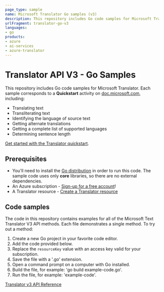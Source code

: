 ```yaml
---
page_type: sample
name: Microsoft Translator Go samples (v3)
description: This repository includes Go code samples for Microsoft Translator. 
urlFragment: translator-go-v3
languages:
- go
products:
- azure
- ai-services
- azure-translator
---
```


# Translator API V3 - Go Samples

This repository includes Go code samples for Microsoft Translator. Each sample corresponds to a **Quickstart** activity on [doc.microsoft.com](https://docs.microsoft.com/azure/cognitive-services/translator/), including:

* Translating text
* Transliterating text 
* Identifying the language of source text
* Getting alternate translations
* Getting a complete list of supported languages
* Determining sentence length

[Get started with the Translator quickstart](https://docs.microsoft.com/azure/cognitive-services/translator/quickstart-translator).

## Prerequisites

* You'll need to install the [Go distribution](https://golang.org/doc/install) in order to run this code. The sample code uses only **core** libraries, so there are no external dependencies.
* An Azure subscription - [Sign-up for a free account](https://docs.microsoft.com/azure/cognitive-services/translator/translator-text-how-to-signup)!
* A Translator resource - [Create a Translator resource](https://ms.portal.azure.com/#create/Microsoft.CognitiveServicesTextTranslation)

## Code samples

The code in this repository contains examples for all of the Microsoft Text Translator V3 API methods. Each file demonstrates a single method. To try out a method:

1. Create a new Go project in your favorite code editor.
2. Add the code provided below.
3. Replace the `resourceKey` value with an access key valid for your subscription.
4. Save the file with a '.go' extension.
5. Open a command prompt on a computer with Go installed.
6. Build the file, for example: 'go build example-code.go'.
7. Run the file, for example: 'example-code'.

[Translator v3 API Reference](https://docs.microsoft.com/en-us/azure/cognitive-services/translator/)
